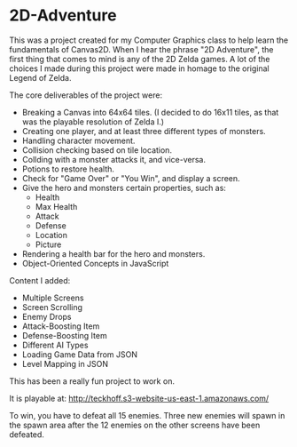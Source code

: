 # 2D-Adventure

This was a project created for my Computer Graphics class to help learn the fundamentals of Canvas2D. When I hear the phrase "2D Adventure", the first thing that comes to mind is any of the 2D Zelda games. A lot of the choices I made during this project were made in homage to the original Legend of Zelda.

The core deliverables of the project were:
- Breaking a Canvas into 64x64 tiles. (I decided to do 16x11 tiles, as that was the playable resolution of Zelda I.)
- Creating one player, and at least three different types of monsters.
- Handling character movement.
- Collision checking based on tile location.
- Collding with a monster attacks it, and vice-versa.
- Potions to restore health.
- Check for "Game Over" or "You Win", and display a screen.
- Give the hero and monsters certain properties, such as:
  - Health
  - Max Health
  - Attack
  - Defense
  - Location
  - Picture
- Rendering a health bar for the hero and monsters.
- Object-Oriented Concepts in JavaScript

Content I added:
- Multiple Screens
- Screen Scrolling
- Enemy Drops
- Attack-Boosting Item
- Defense-Boosting Item
- Different AI Types
- Loading Game Data from JSON
- Level Mapping in JSON

This has been a really fun project to work on.

It is playable at: http://teckhoff.s3-website-us-east-1.amazonaws.com/

To win, you have to defeat all 15 enemies. Three new enemies will spawn in the spawn area after the 12 enemies on the other screens have been defeated.


